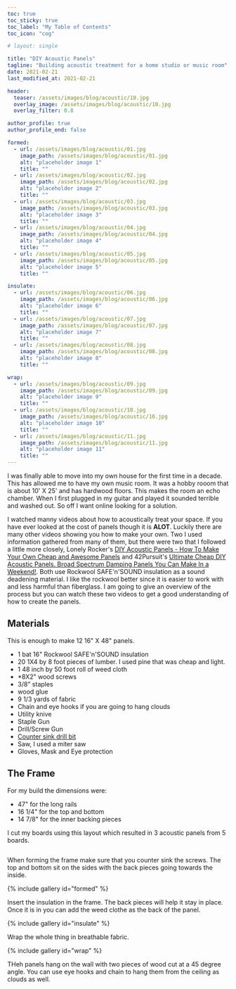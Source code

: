 ```yaml
---
toc: true
toc_sticky: true
toc_label: "My Table of Contents"
toc_icon: "cog"

# layout: single

title: "DIY Acoustic Panels"
tagline: "Building acoustic treatment for a home studio or music room"
date: 2021-02-21
last_modified_at: 2021-02-21

header:
  teaser: /assets/images/blog/acoustic/10.jpg
  overlay_image: /assets/images/blog/acoustic/10.jpg
  overlay_filter: 0.8

author_profile: true
author_profile_end: false

formed:
  - url: /assets/images/blog/acoustic/01.jpg
    image_path: /assets/images/blog/acoustic/01.jpg
    alt: "placeholder image 1"
    title: ""
  - url: /assets/images/blog/acoustic/02.jpg
    image_path: /assets/images/blog/acoustic/02.jpg
    alt: "placeholder image 2"
    title: ""
  - url: /assets/images/blog/acoustic/03.jpg
    image_path: /assets/images/blog/acoustic/03.jpg
    alt: "placeholder image 3"
    title: ""
  - url: /assets/images/blog/acoustic/04.jpg
    image_path: /assets/images/blog/acoustic/04.jpg
    alt: "placeholder image 4"
    title: ""
  - url: /assets/images/blog/acoustic/05.jpg
    image_path: /assets/images/blog/acoustic/05.jpg
    alt: "placeholder image 5"
    title: ""

insulate:
  - url: /assets/images/blog/acoustic/06.jpg
    image_path: /assets/images/blog/acoustic/06.jpg
    alt: "placeholder image 6"
    title: ""
  - url: /assets/images/blog/acoustic/07.jpg
    image_path: /assets/images/blog/acoustic/07.jpg
    alt: "placeholder image 7"
    title: ""
  - url: /assets/images/blog/acoustic/08.jpg
    image_path: /assets/images/blog/acoustic/08.jpg
    alt: "placeholder image 8"
    title: ""

wrap:
  - url: /assets/images/blog/acoustic/09.jpg
    image_path: /assets/images/blog/acoustic/09.jpg
    alt: "placeholder image 9"
    title: ""
  - url: /assets/images/blog/acoustic/10.jpg
    image_path: /assets/images/blog/acoustic/10.jpg
    alt: "placeholder image 10"
    title: ""
  - url: /assets/images/blog/acoustic/11.jpg
    image_path: /assets/images/blog/acoustic/11.jpg
    alt: "placeholder image 11"
    title: ""
---
```


I was finally able to move into my own house for the first time in a decade. This has allowed me to have my own music room. It was a hobby rooom that is about 10' X 25' and has hardwood floors. This makes the room an echo chamber. When I first plugged in my guitar and played it sounded terrible and washed out. So off I want online looking for a solution.

I watched manny videos about how to acoustically treat your space. If you have ever looked at the cost of panels though it is **ALOT**. Luckily there are many other videos showing you how to make your own. Two I used information gathered from many of them, but there were two that I followed a little more closely, Lonely Rocker's [DIY Acoustic Panels - How To Make Your Own Cheap and Awesome Panels](https://www.youtube.com/watch?v=tLk6fQVcoSw) and 42Pursuit's [Ultimate Cheap DIY Acoustic Panels. Broad Spectrum Damping Panels You Can Make In a Weekend!](https://www.youtube.com/watch?v=tPEouyiEt3Q). Both use Rockwool SAFE'n'SOUND insulation as a sound deadening material. I like the rockwool better since it is easier to work with and less harmful than fiberglass. I am going to give an overview of the process but you can watch these two videos to get a good understanding of how to create the panels. 

## Materials

This is enough to make 12 16" X 48" panels. 

* 1 bat 16" Rockwool SAFE'n'SOUND insulation
* 20 1X4 by 8 foot pieces of lumber. I used pine that was cheap and light.
* 1 48 inch by 50 foot roll of weed cloth
* *8X2" wood screws
* 3/8" staples
* wood glue
* 9 1/3 yards of fabric
* Chain and eye hooks if you are going to hang clouds
* Utility knive
* Staple Gun
* Drill/Screw Gun
* [Counter sink drill bit](https://amzn.to/2XFzP9B)
* Saw, I used a miter saw
* Gloves, Mask and Eye protection

## The Frame

For my build the dimensions were:

* 47" for the long rails
* 16 1/4" for the top and bottom
* 14 7/8" for the inner backing pieces

I cut my boards using this layout which resulted in 3 acoustic panels from 5 boards.

<figure  class="align-left">
  <a href="{{ site.url }}{{ site.baseurl }}/assets/images/blog/acoustic/boardlayout.png"><img src="{{ site.url }}{{ site.baseurl }}/assets/images/blog/acoustic/boardlayout.png" alt=""></a>
</figure>

When forming the frame make sure that you counter sink the screws. The top and bottom sit on the sides with the back pieces going towards the inside.

{% include gallery id="formed" %}

Insert the insulation in the frame. The back pieces will help it stay in place. Once it is in you can add the weed clothe as the back of the panel.

{% include gallery id="insulate" %}

Wrap the whole thing in breathable fabric.

{% include gallery id="wrap" %}

THeh panels hang on the wall with two pieces of wood cut at a 45 degree angle. You can use eye hooks and chain to hang them from the ceiling as clouds as well.

<figure  class="align-left">
  <a href="{{ site.url }}{{ site.baseurl }}/assets/images/blog/acoustic/12.jpg"><img src="{{ site.url }}{{ site.baseurl }}/assets/images/blog/acoustic/12.jpg" alt=""></a>
</figure>


